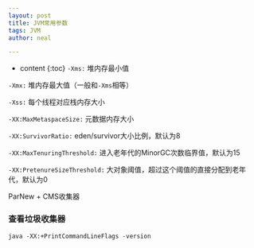 ```yaml
---
layout: post
title: JVM常用参数
tags: JVM
author: neal

---
```

* content
{:toc}
`-Xms:` 堆内存最小值

`-Xmx:` 堆内存最大值（一般和`-Xms`相等）

`-Xss:` 每个线程对应栈内存大小

`-XX:MaxMetaspaceSize:` 元数据内存大小

`-XX:SurvivorRatio:` eden/survivor大小比例，默认为8

`-XX:MaxTenuringThreshold:` 进入老年代的MinorGC次数临界值，默认为15

`-XX:PretenureSizeThreshold:` 大对象阈值，超过这个阈值的直接分配到老年代，默认为0

ParNew + CMS收集器

### 查看垃圾收集器

```shell
java -XX:+PrintCommandLineFlags -version
```

